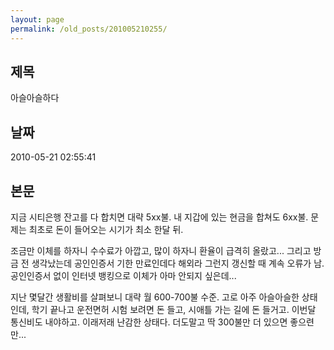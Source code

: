 ```yaml
---
layout: page
permalink: /old_posts/201005210255/
---
```


## 제목
아슬아슬하다

## 날짜
2010-05-21 02:55:41

## 본문
지금 시티은행 잔고를 다 합치면 대략 5xx불. 내 지갑에 있는 현금을 합쳐도 6xx불. 문제는 최초로 돈이 들어오는 시기가 최소 한달 뒤.

조금만 이체를 하자니 수수료가 아깝고, 많이 하자니 환율이 급격히 올랐고... 그리고 방금 전 생각났는데 공인인증서 기한 만료인데다 해외라 그런지 갱신할 때 계속 오류가 남. 공인인증서 없이 인터넷 뱅킹으로 이체가 아마 안되지 싶은데...

지난 몇달간 생활비를 살펴보니 대략 월 600-700불 수준. 고로 아주 아슬아슬한 상태인데, 학기 끝나고 운전면허 시험 보려면 돈 들고, 시애틀 가는 길에 돈 들거고. 이번달 통신비도 내야하고. 이래저래 난감한 상태다. 더도말고 딱 300불만 더 있으면 좋으련만...